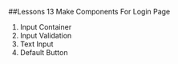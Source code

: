  ##Lessons 13 Make Components For Login Page
1. Input Container
2. Input Validation
3. Text Input
4. Default Button

  